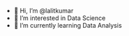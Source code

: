 - 👋 Hi, I’m @lalitkumar
- 👀 I’m interested in Data Science
- 🌱 I’m currently learning Data Analysis
  

<!---
lalitkumarmpi5/lalitkumarmpi5 is a ✨ special ✨ repository because its `README.md` (this file) appears on your GitHub profile.
You can click the Preview link to take a look at your changes.
--->
